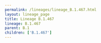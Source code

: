 ```yaml
---
permalink: /lineages/lineage_B.1.467.html
layout: lineage_page
title: Lineage B.1.467
lineage: B.1.467
parent: B.1
children: ['B.1.467']
---
```

